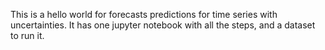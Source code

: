 This is a hello world for forecasts predictions for time series with uncertainties.
It has one jupyter notebook with all the steps, and a dataset to run it.